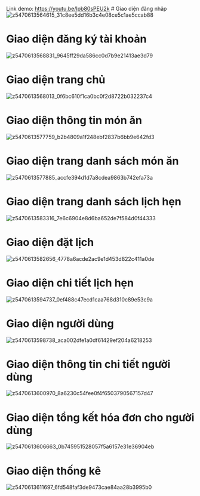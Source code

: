 Link demo: https://youtu.be/Ipb80sPEU2k
﻿# Giao diện đăng nhâp
![z5470613564615_31c8ee5dd16b3c4e08ce5c1ae5ccab88](https://github.com/lethanhcong2002/LankMark/assets/150000453/7162b66f-1755-402a-9c55-d2f94954439c)
# Giao diện đăng ký tài khoản
![z5470613568831_9645ff29da586cc0d7b9e21413ae3d79](https://github.com/lethanhcong2002/LankMark/assets/150000453/199e83f3-9bc4-49d2-a0b8-f3636b534d09)
# Giao diện trang chủ
![z5470613568013_0f6bc610f1ca0bc0f2d8722b032237c4](https://github.com/lethanhcong2002/LankMark/assets/150000453/736e1ff6-0983-465b-aa5d-10732a7268ca)
# Giao diện thông tin món ăn
![z5470613577759_b2b4809a1f248ebf2837b6bb9e642fd3](https://github.com/lethanhcong2002/LankMark/assets/150000453/d275b35c-14cd-4df4-9fa4-d4c4bece965b)
# Giao diện trang danh sách món ăn
![z5470613577885_accfe394d1d7a8cdea9863b742efa73a](https://github.com/lethanhcong2002/LankMark/assets/150000453/3dad09d2-1061-4d78-9c2c-ac36306e7c62)
# Giao diện trang danh sách lịch hẹn
![z5470613583316_7e6c6904e8d6ba652de7f584d0f44333](https://github.com/lethanhcong2002/LankMark/assets/150000453/3fb14386-2b6e-49d1-b168-a4ea94fa643e)
# Giao diện đặt lịch
![z5470613582656_4778a6acde2ac9e1d453d822c411a0de](https://github.com/lethanhcong2002/LankMark/assets/150000453/b67261d7-aff4-4a6a-b40b-96cf63979c88)
# Giao diện chi tiết lịch hẹn
![z5470613594737_0ef488c47ecd1caa768d310c89e53c9a](https://github.com/lethanhcong2002/LankMark/assets/150000453/ed838476-b2c0-4606-9ce5-7dcb80ed277c)
# Giao diện người dùng
![z5470613598738_aca002dfe1a0df61429ef204a6218253](https://github.com/lethanhcong2002/LankMark/assets/150000453/50d83335-d598-4fb7-a72a-dd6f0e1f9f90)
# Giao diện thông tin chi tiết người dùng
![z5470613600970_8a6230c54fee0f4f6503790567157d47](https://github.com/lethanhcong2002/LankMark/assets/150000453/484da32b-80f9-42cb-a257-ac626aebdef8)
# Giao diện tổng kết hóa đơn cho người dùng
![z5470613606663_0b745951528057f5a6157e31e36904eb](https://github.com/lethanhcong2002/LankMark/assets/150000453/be2ecf3e-c854-47c7-98ba-f1342881839e)
# Giao diện thống kê
![z5470613611697_6fd548faf3de9473cae84aa28b3995b0](https://github.com/lethanhcong2002/LankMark/assets/150000453/3c5609ab-d941-4b78-8ec1-c8a10623e550)
